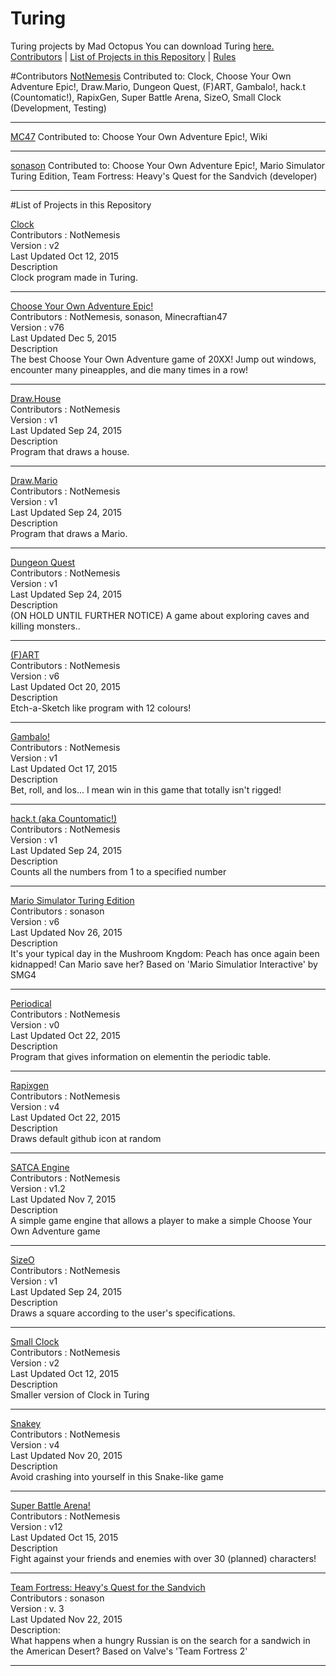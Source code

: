 # Turing
Turing projects by Mad Octopus
You can download Turing <a href="http://compsci.ca/holtsoft/" target="_blank">here.</a>
<br>
[Contributors](#contributors) | [List of Projects in this Repository](#list-of-projects-in-this-repository) | [Rules](CONTRIBUTING.md)


#Contributors
<a href="https://github.com/NotNemesis" target="_blank">NotNemesis</a>
Contributed to:
Clock, Choose Your Own Adventure Epic!, Draw.Mario, Dungeon Quest, (F)ART, Gambalo!, hack.t (Countomatic!), RapixGen, Super Battle Arena, SizeO, Small Clock (Development, Testing)
<hr>
<a href="https://github.com/MC47" target="_blank">MC47</a>
Contributed to:
Choose Your Own Adventure Epic!, Wiki
<hr>
<a href="https://github.com/sonason" target="_blank">sonason</a>
Contributed to:
Choose Your Own Adventure Epic!, Mario Simulator Turing Edition, Team Fortress: Heavy's Quest for the Sandvich (developer)
<hr>

#List of Projects in this Repository

<a href="https://github.com/madoctopus/Turing/blob/master/Rafael/clock.t" target="_blank">Clock</a>
<br>
Contributors : NotNemesis
<br>
Version : v2
<br>
Last Updated Oct 12, 2015
<br>
Description
<br>
Clock program made in Turing.
<hr>

<a href="https://github.com/madoctopus/Turing/blob/master/!c/cyoae.t" target="_blank">Choose Your Own Adventure Epic!</a>
<br>
Contributors : NotNemesis, sonason, Minecraftian47
<br>
Version : v76
<br>
Last Updated Dec 5, 2015
<br>
Description
<br>
The best Choose Your Own Adventure game of 20XX! Jump out windows, encounter many pineapples, and die many times in a row!
<hr>

<a href="https://github.com/madoctopus/Turing/blob/master/Rafael/house.t" target="_blank">Draw.House</a>
<br>
Contributors : NotNemesis
<br>
Version : v1
<br>
Last Updated Sep 24, 2015
<br>
Description
<br>
Program that draws a house.
<hr>

<a href="https://github.com/madoctopus/Turing/blob/master/Rafael/drawmario.t" target="_blank">Draw.Mario</a>
<br>
Contributors : NotNemesis
<br>
Version : v1
<br>
Last Updated Sep 24, 2015
<br>
Description
<br>
Program that draws a Mario.
<hr>

<a href="https://github.com/madoctopus/Turing/blob/master/Rafael/dungeonquest.t" target="_blank">Dungeon Quest</a>
<br>
Contributors : NotNemesis
<br>
Version : v1
<br>
Last Updated Sep 24, 2015
<br>
Description
<br>
(ON HOLD UNTIL FURTHER NOTICE) A game about exploring caves and killing monsters..
<hr>

<a href="https://github.com/madoctopus/Turing/blob/master/Rafael/fart.t" target="_blank">(F)ART</a>
<br>
Contributors : NotNemesis
<br>
Version : v6
<br>
Last Updated Oct 20, 2015
<br>
Description
<br>
Etch-a-Sketch like program with 12 colours!
<hr>

<a href="https://github.com/madoctopus/Turing/blob/master/Rafael/gambalo.t" target="_blank">Gambalo!</a>
<br>
Contributors : NotNemesis
<br>
Version : v1
<br>
Last Updated Oct 17, 2015
<br>
Description
<br>
Bet, roll, and los... I mean win in this game that totally isn't rigged!
<hr>

<a href="https://github.com/madoctopus/Turing/blob/master/Rafael/hack.t" target="_blank">hack.t (aka Countomatic!)</a>
<br>
Contributors : NotNemesis
<br>
Version : v1
<br>
Last Updated Sep 24, 2015
<br>
Description
<br>
Counts all the numbers from 1 to a specified number
<hr>

<a href="https://github.com/madoctopus/Turing/blob/sonason-patch-1/Mason/Mario%20Simulator%20Turing%20Edition.t" target="_blank">Mario Simulator Turing Edition</a>
<br>
Contributors : sonason
<br>
Version : v6
<br>
Last Updated Nov 26, 2015
<br>
Description
<br>
It's your typical day in the Mushroom Kngdom: Peach has once again been kidnapped! Can Mario save her? Based on 'Mario Simulatior Interactive' by SMG4
<hr>

<a href="https://github.com/madoctopus/Turing/blob/master/Rafael/periodical.t" target="_blank">Periodical</a>
<br>
Contributors : NotNemesis
<br>
Version : v0
<br>
Last Updated Oct 22, 2015
<br>
Description
<br>
Program that gives information on elementin the periodic table.
<hr>

<a href="https://github.com/madoctopus/Turing/blob/master/Rafael/rapixgen.t" target="_blank">Rapixgen</a>
<br>
Contributors : NotNemesis
<br>
Version : v4
<br>
Last Updated Oct 22, 2015
<br>
Description
<br>
Draws default github icon at random
<hr>

<a href="https://github.com/madoctopus/Turing/tree/master/SATCA.t" target="_blank">SATCA Engine</a>
<br>
Contributors : NotNemesis
<br>
Version : v1.2
<br>
Last Updated Nov 7, 2015
<br>
Description
<br>
A simple game engine that allows a player to make a simple Choose Your Own Adventure game
<hr>

<a href="https://github.com/madoctopus/Turing/blob/master/Rafael/size.t" target="_blank">SizeO</a>
<br>
Contributors : NotNemesis
<br>
Version : v1
<br>
Last Updated Sep 24, 2015
<br>
Description
<br>
Draws a square according to the user's specifications.
<hr>

<a href="https://github.com/madoctopus/Turing/blob/master/Rafael/smallclock.t" target="_blank">Small Clock</a>
<br>
Contributors : NotNemesis
<br>
Version : v2
<br>
Last Updated Oct 12, 2015
<br>
Description
<br>
Smaller version of Clock in Turing
<hr>

<a href="https://github.com/madoctopus/Turing/blob/master/Rafael/snakey.t" target="_blank">Snakey</a>
<br>
Contributors : NotNemesis
<br>
Version : v4
<br>
Last Updated Nov 20, 2015
<br>
Description
<br>
Avoid crashing into yourself in this Snake-like game
<hr>

<a href="https://github.com/madoctopus/Turing/tree/master/Rafael/SBA" target="_blank">Super Battle Arena!</a>
<br>
Contributors : NotNemesis
<br>
Version : v12
<br>
Last Updated Oct 15, 2015
<br>
Description
<br>
Fight against your friends and enemies with over 30 (planned) characters!
<hr>

<a href="https://github.com/madoctopus/Turing/blob/master/Mason/https://github.com/NotNemesis/Turing/blob/master/Mason/Team%20Fortress%20Heavy's%20Quest%20for%20the%20Sandvich.t" target="_blank">Team Fortress: Heavy's Quest for the Sandvich</a>
<br>
Contributors : sonason
<br>
Version : v. 3
<br>
Last Updated Nov 22, 2015
<br>
Description:
<br>
What happens when a hungry Russian is on the search for a sandwich in the American Desert? Based on Valve's 'Team Fortress 2'
<hr>
